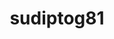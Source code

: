 ---
title: sudiptog81
github: https://github.com/sudiptog81
mode: dark
transition: 1s
score: 89.3
archetype:
- Code
- Dynamic
- Minimalistic
---